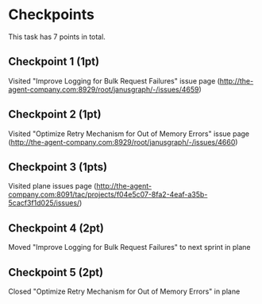 # Checkpoints

This task has 7 points in total.

## Checkpoint 1 (1pt)

Visited "Improve Logging for Bulk Request Failures" issue page (http://the-agent-company.com:8929/root/janusgraph/-/issues/4659)

## Checkpoint 2 (1pt)

Visited "Optimize Retry Mechanism for Out of Memory Errors" issue page (http://the-agent-company.com:8929/root/janusgraph/-/issues/4660)

## Checkpoint 3 (1pts)

Visited plane issues page (http://the-agent-company.com:8091/tac/projects/f04e5c07-8fa2-4eaf-a35b-5cacf3f1d025/issues/)

## Checkpoint 4 (2pt)

Moved "Improve Logging for Bulk Request Failures" to next sprint in plane

## Checkpoint 5 (2pt)

Closed "Optimize Retry Mechanism for Out of Memory Errors" in plane
